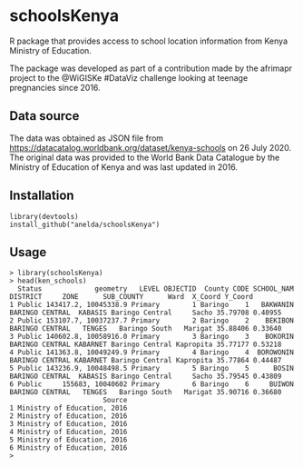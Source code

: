 # schoolsKenya


R package that provides access to school location information from Kenya Ministry of Education.

The package was developed as part of a contribution made by the afrimapr project to the @WiGISKe #DataViz challenge
looking at teenage pregnancies since 2016.

## Data source

The data was obtained as JSON file from https://datacatalog.worldbank.org/dataset/kenya-schools on 26 July 2020.
The original data was provided to the World Bank Data Catalogue by the Ministry of Education of Kenya and was last updated in 2016.

## Installation

```
library(devtools)
install_github("anelda/schoolsKenya")

```

## Usage

```
> library(schoolsKenya)
> head(ken_schools)
  Status             geometry   LEVEL OBJECTID  County CODE SCHOOL_NAM        DISTRICT     ZONE      SUB_COUNTY      Ward  X_Coord Y_Coord
1 Public 143417.2, 10045338.9 Primary        1 Baringo    1   BAKWANIN BARINGO CENTRAL  KABASIS Baringo Central     Sacho 35.79708 0.40955
2 Public 153107.7, 10037237.7 Primary        2 Baringo    2    BEKIBON BARINGO CENTRAL   TENGES   Baringo South   Marigat 35.88406 0.33640
3 Public 140602.8, 10058916.0 Primary        3 Baringo    3    BOKORIN BARINGO CENTRAL KABARNET Baringo Central Kapropita 35.77177 0.53218
4 Public 141363.8, 10049249.9 Primary        4 Baringo    4  BOROWONIN BARINGO CENTRAL KABARNET Baringo Central Kapropita 35.77864 0.44487
5 Public 143236.9, 10048498.5 Primary        5 Baringo    5      BOSIN BARINGO CENTRAL  KABASIS Baringo Central     Sacho 35.79545 0.43809
6 Public     155683, 10040602 Primary        6 Baringo    6     BUIWON BARINGO CENTRAL   TENGES   Baringo South   Marigat 35.90716 0.36680
                       Source
1 Ministry of Education, 2016
2 Ministry of Education, 2016
3 Ministry of Education, 2016
4 Ministry of Education, 2016
5 Ministry of Education, 2016
6 Ministry of Education, 2016
> 

```
